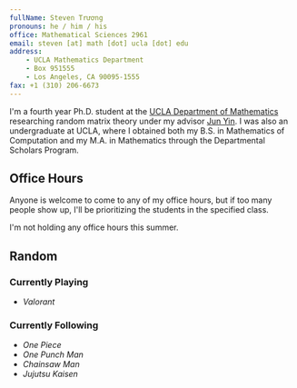 ```yaml
---
fullName: Steven Trương
pronouns: he / him / his
office: Mathematical Sciences 2961
email: steven [at] math [dot] ucla [dot] edu
address:
    - UCLA Mathematics Department
    - Box 951555
    - Los Angeles, CA 90095-1555
fax: +1 (310) 206-6673
---
```


I'm a fourth year Ph.D. student at the [UCLA Department of Mathematics](https://ww3.math.ucla.edu/) researching random matrix theory under my advisor [Jun Yin](https://www.math.ucla.edu/~jyin/). I was also an undergraduate at UCLA, where I obtained both my B.S. in Mathematics of Computation and my M.A. in Mathematics through the Departmental Scholars Program.

## Office Hours

Anyone is welcome to come to any of my office hours, but if too many people show up, I'll be prioritizing the students in the specified class.

I'm not holding any office hours this summer.

<!-- ### In-Person ({{ office }})

-   Tuesdays, 11:00am - 12:00pm (MATH 170S)
-   Thursdays, 11:00am - 12:00pm (MATH 170S) -->

## Random

### Currently Playing

-   _Valorant_

### Currently Following

-   _One Piece_
-   _One Punch Man_
-   _Chainsaw Man_
-   _Jujutsu Kaisen_
